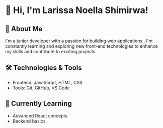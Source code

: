 # 👋 Hi, I'm Larissa Noella Shimirwa!

## 🚀 About Me
I'm a junior developer with a passion for building web applications . I'm constantly learning and exploring new front-end technologies to enhance my skills and contribute to exciting projects.

## 🛠️ Technologies & Tools
- Frontend: JavaScript, HTML, CSS
- Tools: Git, GitHub, VS Code

## 🌱 Currently Learning
- Advanced React concepts
- Backend basics


